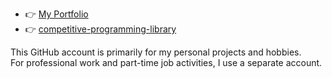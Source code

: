 - 👉 [My Portfolio](https://portfolio-yuus-projects-7965612b.vercel.app/)  
- 👉 [competitive-programming-library](https://yu-0811.github.io/competitive-programming-library/)

This GitHub account is primarily for my personal projects and hobbies.  
For professional work and part-time job activities, I use a separate account.
